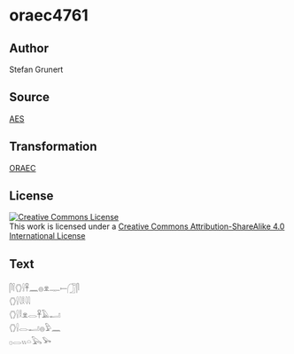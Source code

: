# oraec4761

## Author

Stefan Grunert

## Source

[AES](https://github.com/simondschweitzer/aes)

## Transformation

[ORAEC](https://oraec.github.io/)

## License

<a rel="license" href="http://creativecommons.org/licenses/by-sa/4.0/"><img alt="Creative Commons License" style="border-width:0" src="https://i.creativecommons.org/l/by-sa/4.0/88x31.png" /></a><br />This work is licensed under a <a rel="license" href="http://creativecommons.org/licenses/by-sa/4.0/">Creative Commons Attribution-ShareAlike 4.0 International License</a>

## Text

𓋴𓌉𓂘𓍛𓋹𓈖𓐍𓁷𓊃𓍿𓃂𓋴<br>
𓂘𓍛𓇋𓎛𓇋𓇋<br>
𓂘𓍛𓎛𓁷𓂋𓋹𓄿𓂝<br>
𓂘𓍛𓂋𓂝𓐍𓅱𓈖<br>
𓊪𓂋𓏭𓏏𓅂𓅨<br>
